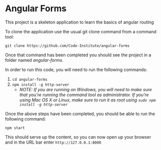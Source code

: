 # Angular Forms 

This project is a skeleton application to learn the basics of angular routing

To clone the application use the usual git clone command from a command tool:

`git clone https://github.com/Code-Institute/angular-forms`


Once that command has been completed you should see the project in a folder named *angular-forms*.

In order to run this code, you will need to run the following commands:

1. `cd angular-forms`
2. `npm install -g http-server` 
	* *NOTE: If you are running on Windows, you will need to make sure that you're running the command tool as administrator. If you're using Mac OS X or Linux, make sure to run it as root using `sudo npm install -g http-server`*

Once the above steps have been completed, you should be able to run the following command:

`npm start`

This should serve up the content, so you can now open up your browser and in the URL bar enter `http://127.0.0.1:8000`